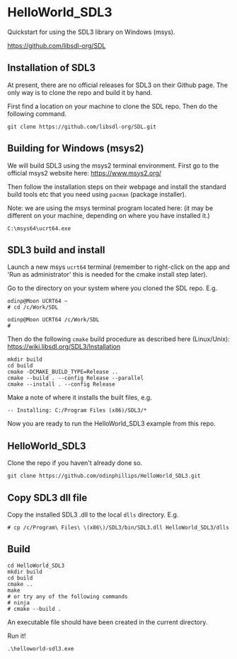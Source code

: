 # HelloWorld_SDL3

Quickstart for using the SDL3 library on Windows (msys).

https://github.com/libsdl-org/SDL

## Installation of SDL3

At present, there are no official releases for SDL3 on their Github page. The only way is to clone the repo and build it by hand.

First find a location on your machine to clone the SDL repo. Then do the following command.

```
git clone https://github.com/libsdl-org/SDL.git
```
## Building for Windows (msys2)

We will build SDL3 using the msys2 terminal environment. First go to the official msys2 website here: https://www.msys2.org/

Then follow the installation steps on their webpage and install the standard build tools etc that you need using `pacman` (package installer).

Note: we are using the msys terminal program located here: (it may be different on your machine, depending on where you have installed it.)
```
C:\msys64\ucrt64.exe
```
## SDL3 build and install

Launch a new msys `ucrt64` terminal (remember to right-click on the app and 'Run as administrator' this is needed for the cmake install step later).

Go to the directory on your system where you cloned the SDL repo. E.g.

```
odinp@Moon UCRT64 ~
# cd /c/Work/SDL

odinp@Moon UCRT64 /c/Work/SDL
#
```
Then do the following `cmake` build procedure as described here (Linux/Unix):
https://wiki.libsdl.org/SDL3/Installation

```
mkdir build
cd build
cmake -DCMAKE_BUILD_TYPE=Release ..
cmake --build . --config Release --parallel
cmake --install . --config Release
```
Make a note of where it installs the built files, e.g.
```
-- Installing: C:/Program Files (x86)/SDL3/*
```
Now you are ready to run the HelloWorld_SDL3 example from this repo.

## HelloWorld_SDL3

Clone the repo if you haven't already done so.

```
git clone https://github.com/odinphillips/HelloWorld_SDL3.git
```

## Copy SDL3 dll file
Copy the installed SDL3 .dll to the local `dlls` directory. E.g.

```
# cp /c/Program\ Files\ \(x86\)/SDL3/bin/SDL3.dll HelloWorld_SDL3/dlls
```

## Build

```
cd HelloWorld_SDL3
mkdir build
cd build
cmake ..
make
# or try any of the following commands
# ninja
# cmake --build .
```


An executable file should have been created in the current directory.

Run it!
```
.\helloworld-sdl3.exe
```
